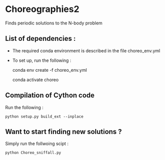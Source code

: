 # Choreographies2
Finds periodic solutions to the N-body problem

## List of dependencies :
  
  - The required conda environment is described in the file choreo_env.yml
  - To set up, run the following :
    
    conda env create -f choreo_env.yml
    
    conda activate choreo
  
## Compilation of Cython code

Run the following :

    python setup.py build_ext --inplace


## Want to start finding new solutions ?

Simply run the follwoing scipt :

    python Choreo_sniffall.py

